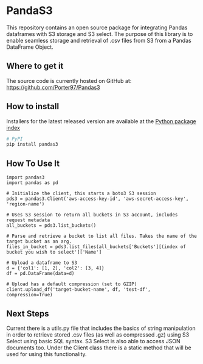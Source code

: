 # PandaS3

This repository contains an open source package for integrating Pandas dataframes with S3 storage and S3 select. The purpose of this library is to enable seamless storage and retrieval of .csv files from S3 from a Pandas DataFrame Object.

## Where to get it
The source code is currently hosted on GitHub at:
https://github.com/Porter97/Pandas3

## How to install
Installers for the latest released version are available at the [Python
package index](https://pypi.org/project/Pandas3)

```sh
# PyPI
pip install pandas3
```

## How To Use It
```
import pandas3
import pandas as pd

# Initialize the client, this starts a boto3 S3 session
pds3 = pandas3.Client('aws-access-key-id', 'aws-secret-access-key', 'region-name')

# Uses S3 session to return all buckets in S3 account, includes request metadata
all_buckets = pds3.list_buckets()

# Parse and retrieve a bucket to list all files. Takes the name of the target bucket as an arg.
files_in_bucket = pds3.list_files(all_buckets['Buckets'][(index of bucket you wish to select']['Name']

# Upload a dataframe to S3
d = {'col1': [1, 2], 'col2': [3, 4]}
df = pd.DataFrame(data=d)

# Upload has a default compression (set to GZIP)
client.upload_df('target-bucket-name', df, 'test-df', compression=True) 

```

## Next Steps
Current there is a utils.py file that includes the basics of string manipulation in order to retrieve stored .csv files (as well as compressed .gz) using S3 Select using basic SQL syntax. S3 Select is also able to access JSON documents too. Under the Client class there is a static method that will be used for using this functionality.
